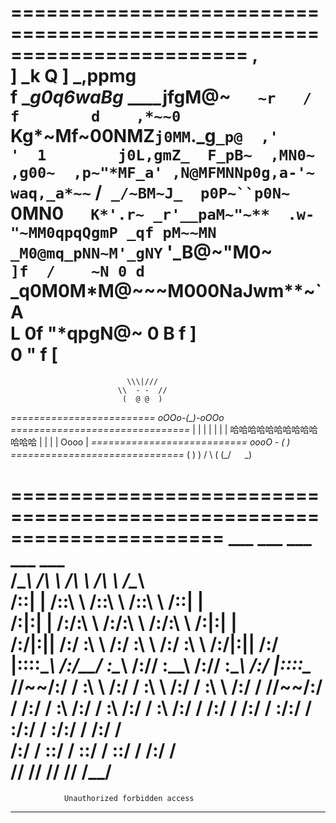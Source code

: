 ========================================================================
                             ,                                        
              ]          _k  Q         ]   _,ppmg                     
              f      __g0q6waBg_   ____jfgM@~`   ~r   /       f       
             d    ,*~~0` Kg*~Mf~00NMZ`j0MM`._g`_p@  ,'     '  1       
           j0L,gmZ_  F_pB~  ,MN0~  ,g00~  ,p~"*MF_a' ,N@MFMNNp0g,a-'~ 
   waq,_a*~~` /` _/~BM~J_  p0P~``p0N~` 0MN0`   K*'.r~ _r'__paM~"~** 
  .w-"~MM0qpqQgmP _qf pM~~MN  _M0@mq_pNN~M'_gNY`  '_B@~"M0~`          
       ]f  /    ~N 0 d   ` _q0M0M*M@~~~M000NaJwm**~`    A             
        L         0f "*qpgN@~  0         B   f         ]              
                  0            "          f            [              
========================================================================

                              \\\|///
                            \\  - -  // 
                             (  @ @  ) 
*========================= oOOo-(_)-oOOo ===============================*
|                                                                       |
|                                                                       |
|                                                                       |
|                   哈哈哈哈哈哈哈哈哈哈哈哈哈                          |
|                                                                       |
|                                    Oooo                               |
*=========================== oooO - (   ) ==============================*
                             (   )   ) / 
                              \ (   (_/ 
　                             \_)


======================================================================
      ___           ___           ___           ___           ___     
     /\__\         /\  \         /\  \         /\  \         /\__\    
    /::|  |       /::\  \       /::\  \       /::\  \       /::|  |   
   /:|:|  |      /:/\:\  \     /:/\:\  \     /:/\:\  \     /:|:|  |   
  /:/|:|__|__   /:/  \:\  \   /:/  \:\  \   /:/  \:\  \   /:/|:|__|__ 
 /:/ |::::\__\ /:/__/ \:\__\ /:/__/ \:\__\ /:/__/ \:\__\ /:/ |::::\__\
 \/__/~~/:/  / \:\  \ /:/  / \:\  \ /:/  / \:\  \ /:/  / \/__/~~/:/  /
       /:/  /   \:\  /:/  /   \:\  /:/  /   \:\  /:/  /        /:/  / 
      /:/  /     \:\/:/  /     \:\/:/  /     \:\/:/  /        /:/  /  
     /:/  /       \::/  /       \::/  /       \::/  /        /:/  /   
     \/__/         \/__/         \/__/         \/__/         \/__/  
======================================================================
	            Unauthorized forbidden access
----------------------------------------------------------------------


